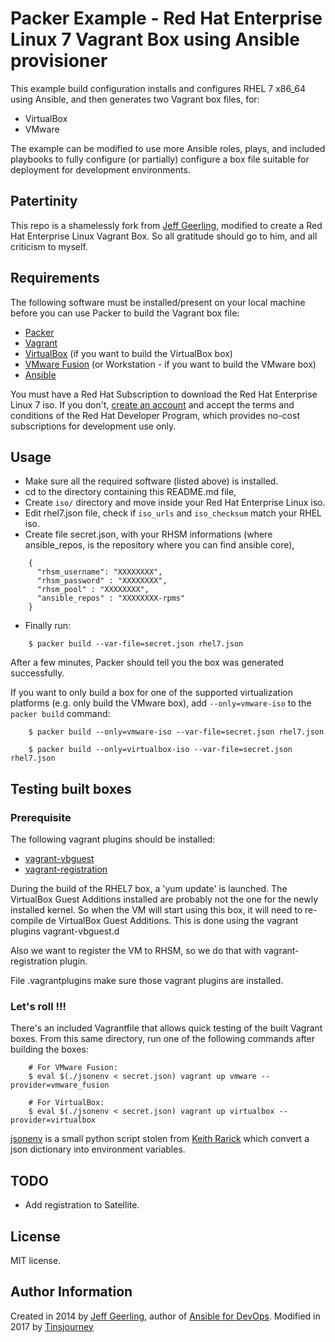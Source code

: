 # Packer Example - Red Hat Enterprise Linux 7 Vagrant Box using Ansible provisioner

This example build configuration installs and configures RHEL 7 x86_64 using Ansible, and then generates two Vagrant box files, for:

  - VirtualBox
  - VMware

The example can be modified to use more Ansible roles, plays, and included playbooks to fully configure (or partially) configure a box file suitable for deployment for development environments.

## Patertinity

This repo is a shamelessly fork from [Jeff Geerling](https://github.com/geerlingguy/packer-centos-7), modified to create a Red Hat Enterprise Linux Vagrant Box.
So all gratitude should go to him, and all criticism to myself.

## Requirements

The following software must be installed/present on your local machine before you can use Packer to build the Vagrant box file:

  - [Packer](http://www.packer.io/)
  - [Vagrant](http://vagrantup.com/)
  - [VirtualBox](https://www.virtualbox.org/) (if you want to build the VirtualBox box)
  - [VMware Fusion](http://www.vmware.com/products/fusion/) (or Workstation - if you want to build the VMware box)
  - [Ansible](http://docs.ansible.com/intro_installation.html)

You must have a Red Hat Subscription to download the Red Hat Enterprise Linux 7 iso. If you don't, [create an account](https://developers.redhat.com) and accept the terms and conditions of the Red Hat Developer Program, which provides no-cost subscriptions for development use only.

## Usage

  - Make sure all the required software (listed above) is installed.
  - cd to the directory containing this README.md file,
  - Create `iso/` directory and move inside your Red Hat Enterprise Linux iso.
  - Edit rhel7.json file, check if `iso_urls` and `iso_checksum` match your RHEL iso.
  - Create file secret.json, with your RHSM informations (where ansible_repos, is the repository where you can find ansible core),
```
    {
      "rhsm_username": "XXXXXXXX",
      "rhsm_password" : "XXXXXXXX",
      "rhsm_pool" : "XXXXXXXX",
      "ansible_repos" : "XXXXXXXX-rpms"
    }
```
- Finally run:
```
    $ packer build --var-file=secret.json rhel7.json
```
After a few minutes, Packer should tell you the box was generated successfully.

If you want to only build a box for one of the supported virtualization platforms (e.g. only build the VMware box), add `--only=vmware-iso` to the `packer build` command:
```
    $ packer build --only=vmware-iso --var-file=secret.json rhel7.json

    $ packer build --only=virtualbox-iso --var-file=secret.json rhel7.json
```
## Testing built boxes

###  Prerequisite

The following vagrant plugins should be installed:

 - [vagrant-vbguest](https://github.com/dotless-de/vagrant-vbguest)
 - [vagrant-registration](https://github.com/projectatomic/adb-vagrant-registration)

During the build of the RHEL7 box, a 'yum update' is launched. The VirtualBox Guest Additions installed are probably not the one for the newly installed kernel. So when the VM will start using this box, it will need to re-compile de VirtualBox Guest Additions. This is done using the vagrant plugins vagrant-vbguest.d

Also we want to register the VM to RHSM, so we do that with vagrant-registration plugin.

File .vagrantplugins make sure those vagrant plugins are installed.

### Let's roll !!!

There's an included Vagrantfile that allows quick testing of the built Vagrant boxes. From this same directory, run one of the following commands after building the boxes:
```
    # For VMware Fusion:
    $ eval $(./jsonenv < secret.json) vagrant up vmware --provider=vmware_fusion

    # For VirtualBox:
    $ eval $(./jsonenv < secret.json) vagrant up virtualbox --provider=virtualbox
```
[jsonenv](jsonenv) is a small python script stolen from [Keith Rarick](https://gist.github.com/kr/6161118) which convert a json dictionary into environment variables.

## TODO
  - Add registration to Satellite.

## License

MIT license.

## Author Information

Created in 2014 by [Jeff Geerling](http://jeffgeerling.com/), author of [Ansible for DevOps](http://ansiblefordevops.com/).
Modified in 2017 by [Tinsjourney](https://www.gnali.org/)
